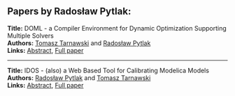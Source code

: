 <h2>Papers by Radosław Pytlak:</h2>
<p>
<b>Title:</b> DOML - a Compiler Environment for Dynamic Optimization Supporting Multiple Solvers<br />
<b>Authors:</b> <a href="../authors/author_300.html">Tomasz Tarnawski</a> and <a href="../authors/author_250.html">Radosław Pytlak</a><br />
<b>Links:</b> <a href="../abstracts/abstract_106.pdf">Abstract</a>, <a href="../submissions/ECP140961007_TarnawskiPytlak.pdf">Full paper</a>
</p>
<hr />
<p>
<b>Title:</b> IDOS - (also) a Web Based Tool for Calibrating Modelica Models<br />
<b>Authors:</b> <a href="../authors/author_250.html">Radosław Pytlak</a> and <a href="../authors/author_300.html">Tomasz Tarnawski</a><br />
<b>Links:</b> <a href="../abstracts/abstract_115.pdf">Abstract</a>, <a href="../submissions/ECP140961095_PytlakTarnawski.pdf">Full paper</a>
</p>